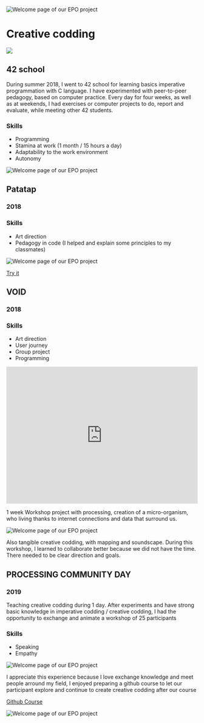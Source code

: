 ![Welcome page of our EPO project](../../assets/creativecodding/cover2.png)
# Creative codding
<img class="phantom" src="../../assets/creativecodding/cover.png"></img>

## 42 school
<p class="marge">During summer 2018, I went to 42 school for learning basics imperative programmation with C language.
I have experimented with peer-to-peer pedagogy, based on computer practice. 
Every day for four weeks, as well as at weekends, I had exercises or computer projects to do,
report and evaluate, while meeting other 42 students.</p>

### Skills
- Programming
- Stamina at work (1 month / 15 hours a day)
- Adaptability to the work environment
- Autonomy

![Welcome page of our EPO project](../../assets/creativecodding/42.png)


## Patatap

### 2018

### Skills
- Art direction
- Pedagogy in code (I helped and explain some principles to my classmates)

![Welcome page of our EPO project](../../assets/creativecodding/patatap.gif)
<p class="marge"><a href="https://ateliernum.github.io/projet_patatap_1819/Geiller_Th2o/index.html" target="_blank">Try it </a></p>

## VOID

### 2018

### Skills
- Art direction
- User journey
- Group project
- Programming 

<iframe src="https://player.vimeo.com/video/315148421" width="100%" height="360" frameborder="" allow="autoplay; fullscreen" allowfullscreen></iframe>


<p class="marge">1 week Workshop project with processing, creation of a micro-organism, who living thanks to internet connections and data that surround us.</p>

![Welcome page of our EPO project](../../assets/creativecodding/mapping.jpg)

<p class="marge">Also tangible creative codding, with mapping and soundscape.
During this workshop, I learned to collaborate better because we did not have the time. 
There needed to be clear direction and goals.</p>

## PROCESSING COMMUNITY DAY

### 2019

<p class="marge">Teaching creative codding during 1 day.
After experiments and have strong basic knowledge in imperative codding / creative codding, I had the opportunity
to exchange and animate a workshop of 25 participants</p>

### Skills
- Speaking
- Empathy

![Welcome page of our EPO project](../../assets/creativecodding/teaching.jpg)

<p class="marge">I appreciate this experience because I love exchange knowledge and meet people arround my field, 
I enjoyed preparing a github course to let our participant explore and continue to create creative codding after our course</p>

<p class="marge"><a href="https://ateliernum.github.io/projet_patatap_1819/Geiller_Th2o/index.html" target="_blank">Github Course</a></p>

![Welcome page of our EPO project](../../assets/creativecodding/teaching2.jpg)


